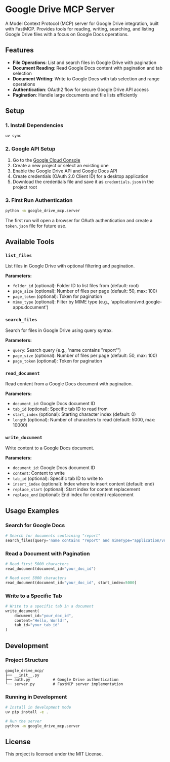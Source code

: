 # Google Drive MCP Server

A Model Context Protocol (MCP) server for Google Drive integration, built with FastMCP. Provides tools for reading, writing, searching, and listing Google Drive files with a focus on Google Docs operations.

## Features

- **File Operations**: List and search files in Google Drive with pagination
- **Document Reading**: Read Google Docs content with pagination and tab selection
- **Document Writing**: Write to Google Docs with tab selection and range operations
- **Authentication**: OAuth2 flow for secure Google Drive API access
- **Pagination**: Handle large documents and file lists efficiently

## Setup

### 1. Install Dependencies

```bash
uv sync
```

### 2. Google API Setup

1. Go to the [Google Cloud Console](https://console.cloud.google.com/)
2. Create a new project or select an existing one
3. Enable the Google Drive API and Google Docs API
4. Create credentials (OAuth 2.0 Client ID) for a desktop application
5. Download the credentials file and save it as `credentials.json` in the project root

### 3. First Run Authentication

```bash
python -m google_drive_mcp.server
```

The first run will open a browser for OAuth authentication and create a `token.json` file for future use.

## Available Tools

### `list_files`
List files in Google Drive with optional filtering and pagination.

**Parameters:**
- `folder_id` (optional): Folder ID to list files from (default: root)
- `page_size` (optional): Number of files per page (default: 50, max: 100)
- `page_token` (optional): Token for pagination
- `mime_type` (optional): Filter by MIME type (e.g., 'application/vnd.google-apps.document')

### `search_files`
Search for files in Google Drive using query syntax.

**Parameters:**
- `query`: Search query (e.g., 'name contains "report"')
- `page_size` (optional): Number of files per page (default: 50, max: 100)
- `page_token` (optional): Token for pagination

### `read_document`
Read content from a Google Docs document with pagination.

**Parameters:**
- `document_id`: Google Docs document ID
- `tab_id` (optional): Specific tab ID to read from
- `start_index` (optional): Starting character index (default: 0)
- `length` (optional): Number of characters to read (default: 5000, max: 10000)

### `write_document`
Write content to a Google Docs document.

**Parameters:**
- `document_id`: Google Docs document ID
- `content`: Content to write
- `tab_id` (optional): Specific tab ID to write to
- `insert_index` (optional): Index where to insert content (default: end)
- `replace_start` (optional): Start index for content replacement
- `replace_end` (optional): End index for content replacement

## Usage Examples

### Search for Google Docs
```python
# Search for documents containing "report"
search_files(query='name contains "report" and mimeType="application/vnd.google-apps.document"')
```

### Read a Document with Pagination
```python
# Read first 5000 characters
read_document(document_id="your_doc_id")

# Read next 5000 characters
read_document(document_id="your_doc_id", start_index=5000)
```

### Write to a Specific Tab
```python
# Write to a specific tab in a document
write_document(
    document_id="your_doc_id", 
    content="Hello, World!", 
    tab_id="your_tab_id"
)
```

## Development

### Project Structure
```
google_drive_mcp/
├── __init__.py
├── auth.py          # Google Drive authentication
└── server.py        # FastMCP server implementation
```

### Running in Development
```bash
# Install in development mode
uv pip install -e .

# Run the server
python -m google_drive_mcp.server
```

## License

This project is licensed under the MIT License.
